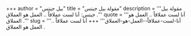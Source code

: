 +++
author = "بيل جيتس"
title = "مقولة بيل جيتس"
description = '''مقولة بيل جيتس: أنا لست عملاقاً .. العمل هو العملاق .'''
quote = '''أنا لست عملاقاً .. العمل هو العملاق .'''
slug = '''أنا-لست-عملاقاً--العمل-هو-العملاق'''
+++
أنا لست عملاقاً .. العمل هو العملاق .
